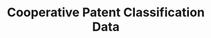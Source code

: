 ---
bigquery: https://console.cloud.google.com/bigquery?p=patents-public-data&d=cpc&page=dataset
citation: '“Cooperative Patent Classification” by the EPO and USPTO, for public use. '
contributors: EPO, USPTO
cost: None
description: Cooperative Patent Classification Data contains the scheme and definitions
  of the Cooperative Patent Classification system for classifying patent documents.
  The CPC is the result of a partnership between the EPO and the USPTO in their joint
  effort to develop a common, internationally compatible classification system for
  technical documents, in particular patent publications, which will be used by both
  offices in the patent granting process
documentation: https://www.cooperativepatentclassification.org/cpcSchemeAndDefinitions
last_edit: 04/12/2022, 21:45:16
location: https://www.cooperativepatentclassification.org/index
maintained_by: USPTO, EPO
schema_fields:
- child_groups
- date_revised
- ipcConcordant
- applicationReferences
- sizeCache
- title_full
- informativeReferences
- not_allocatable
- residualReferences
- limitingReferences
- title_part
- titlePart
- glossary
- additional_only
- informative_references
- parents
- children
- dateRevised
- application_references
- breakdownCode
- childGroups
- ipc_concordant
- breakdown_code
- definition
- titleFull
- synonyms
- status
- notAllocatable
- symbol
- residual_references
- limiting_references
- level
shortname: cooperative_patent_classification
tags:
- patents
- science
title: Cooperative Patent Classification Data
uuid: 984374a7-16e9-4b35-9445-458daceb01bf
---
